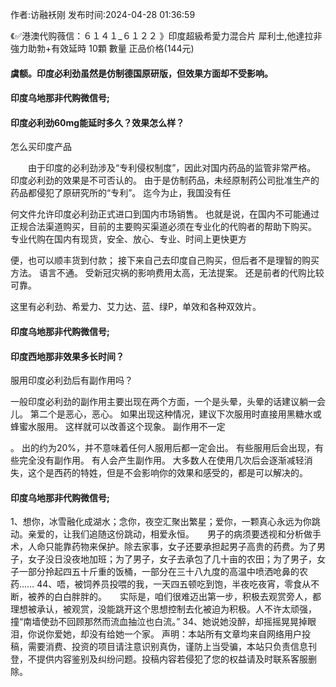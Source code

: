 <p>作者:访融袄刚 发布时间:2024-04-28 01:36:59</p>
<p>《✅港澳代购薇信：６１４１_６１２２ 》印度超級希愛力混合片 犀利士,他達拉非 強力助勃+有效延時 10顆 數量 正品价格(144元) </p>
									<h4>虞额。印度必利劲虽然是仿制德国原研版，但效果方面却不受影响。</p><p></p><h4>	印度乌地那非代购微信号;</h4><p></p><h4>印度必利劲60mg能延时多久？效果怎么样？</h4><p>怎么买印度产品</p><p>　　由于印度的必利劲涉及“专利侵权制度”，因此对国内药品的监管非常严格。 印度必利劲的效果是不可否认的。 由于是仿制药品，未经原制药公司批准生产的药品都侵犯了原研究所的“专利”。 迄今为止，我国没有任</p><p>何文件允许印度必利劲正式进口到国内市场销售。 也就是说，在国内不可能通过正规合法渠道购买，目前的主要购买渠道必须在专业化的代购者的帮助下购买。 专业代购在国内有现货，安全、放心、专业、时间上更快更方</p><p>便，也可以顺丰货到付款； 接下来自己去印度自己购买，但后者不是理智的购买方法。 语言不通。 受新冠灾祸的影响费用太高，无法提案。 还是前者的代购比较可靠。</p><p>  这里有必利劲、希爱力、艾力达、蓝、绿P，单效和各种双效片。</p><p></p><h4>	印度乌地那非代购微信号;</h4><p></p><h4>印度西地那非效果多长时间？</h4><p>服用印度必利劲后有副作用吗？</p><p> 一般印度必利劲的副作用主要出现在两个方面，一个是头晕，头晕的话建议躺一会儿。 第二个是恶心，恶心。 如果出现这种情况，建议下次服用时直接用黑糖水或蜂蜜水服用。 这样就可以改善这个现象。 副作用不一定</p><p>。 出的约为20%，并不意味着任何人服用后都一定会出。 有些服用后会出现，有些完全没有副作用。 有人会产生副作用。 大多数人在使用几次后会逐渐减轻消失，这个是西药的特姓，但是不会影响你的效果和感受的，都是可以解决的。</p><p></p><h4>	印度乌地那非代购微信号;</h4>		1、想你，冰雪融化成湖水；念你，夜空汇聚出繁星；爱你，一颗真心永远为你跳动。亲爱的，让我们追随这份跳动，相爱永恒。　　男子的病须要透视和分析做手术，人命只能靠药物来保护。除去家事，女子还要承担起男子高贵的药费。为了男子，女子没日没夜地加班；为了男子，女子去承包了几十亩的农田；为了男子，女子一部分拎起四五十斤重的饭桶，一部分在三十八九度的高温中喷洒呛鼻的农药……	44、唔，被饲养员投喂的我，一天四五顿吃到饱，半夜吃夜宵，零食从不断，被养的白白胖胖的。　　实际是，咱们很难迈出第一步，积极去观赏旁人，都理想被承认，被观赏，没能跳开这个思想控制去化被迫为积极。人不许太顽强，撞“南墙使劲不回顾那然而流血抽泣也白流。”	34、她说她没醉，却摇摇晃晃掉眼泪，你说你爱她，却没有给她一个家。				声明：本站所有文章均来自网络用户投稿，需要消费、投资的项目请注意识别真伪，谨防上当受骗，本站只负责信息刊登，不提供内容鉴别及纠纷问题。投稿内容若侵犯了您的权益请及时联系客服删除。				
